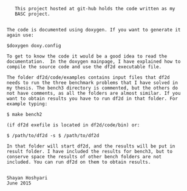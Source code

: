 		This project hosted at git-hub holds the code written as my
		BASC project.


	 The code is documented using doxygen. If you want to generate it
	 again use:

	 $doxygen doxy.config

	 To get to know the code it would be a good idea to read the
	 documentation.  In the doxygen mainpage, I have explained how to
	 compile the source code and use the df2d executable file.

	 The folder df2d/code/examples contains input files that df2d
	 needs to run the three benchmark problems that I have solved in
	 my thesis. The bench3 directory is commented, but the others do
	 not have comments, as all the folders are almost similar. If you
	 want to obtain results you have to run df2d in that folder. For
	 example typing:

	 $ make bench2

	 (if df2d exefile is located in df2d/code/bin) or:

	 $ /path/to/df2d -s $ /path/to/df2d

	 In that folder will start df2d, and the results will be put in
	 result folder. I have included the results for bench3, but to
	 conserve space the results of other bench folders are not
	 included. You can run df2d on them to obtain results.

	 
	 Shayan Hoshyari 
	 June 2015 

